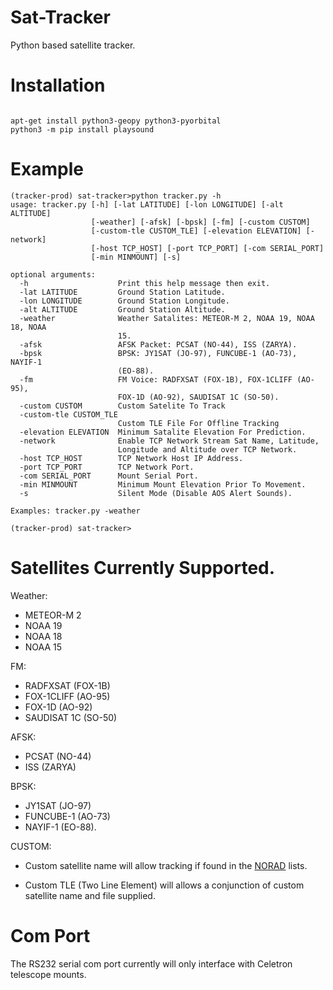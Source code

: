 # Sat-Tracker

Python based satellite tracker.


# Installation

```

apt-get install python3-geopy python3-pyorbital
python3 -m pip install playsound

```

# Example

```
(tracker-prod) sat-tracker>python tracker.py -h
usage: tracker.py [-h] [-lat LATITUDE] [-lon LONGITUDE] [-alt ALTITUDE]
                  [-weather] [-afsk] [-bpsk] [-fm] [-custom CUSTOM]
                  [-custom-tle CUSTOM_TLE] [-elevation ELEVATION] [-network]
                  [-host TCP_HOST] [-port TCP_PORT] [-com SERIAL_PORT]
                  [-min MINMOUNT] [-s]

optional arguments:
  -h                    Print this help message then exit.
  -lat LATITUDE         Ground Station Latitude.
  -lon LONGITUDE        Ground Station Longitude.
  -alt ALTITUDE         Ground Station Altitude.
  -weather              Weather Satalites: METEOR-M 2, NOAA 19, NOAA 18, NOAA
                        15.
  -afsk                 AFSK Packet: PCSAT (NO-44), ISS (ZARYA).
  -bpsk                 BPSK: JY1SAT (JO-97), FUNCUBE-1 (AO-73), NAYIF-1
                        (EO-88).
  -fm                   FM Voice: RADFXSAT (FOX-1B), FOX-1CLIFF (AO-95),
                        FOX-1D (AO-92), SAUDISAT 1C (SO-50).
  -custom CUSTOM        Custom Satelite To Track
  -custom-tle CUSTOM_TLE
                        Custom TLE File For Offline Tracking
  -elevation ELEVATION  Minimum Satalite Elevation For Prediction.
  -network              Enable TCP Network Stream Sat Name, Latitude,
                        Longitude and Altitude over TCP Network.
  -host TCP_HOST        TCP Network Host IP Address.
  -port TCP_PORT        TCP Network Port.
  -com SERIAL_PORT      Mount Serial Port.
  -min MINMOUNT         Minimum Mount Elevation Prior To Movement.
  -s                    Silent Mode (Disable AOS Alert Sounds).

Examples: tracker.py -weather

(tracker-prod) sat-tracker>
```


# Satellites Currently Supported.

Weather:

* METEOR-M 2
* NOAA 19
* NOAA 18
* NOAA 15


FM:

* RADFXSAT (FOX-1B)
* FOX-1CLIFF (AO-95)
* FOX-1D (AO-92)
* SAUDISAT 1C (SO-50)

AFSK:

* PCSAT (NO-44)
* ISS (ZARYA)

BPSK:

* JY1SAT (JO-97)
* FUNCUBE-1 (AO-73)
* NAYIF-1 (EO-88).

CUSTOM:

* Custom satellite name will allow tracking if found in the [NORAD](https://www.celestrak.com/NORAD/elements/) lists.


* Custom TLE (Two Line Element) will allows a conjunction of custom satellite name and file supplied.

# Com Port

The RS232 serial com port currently will only interface with Celetron telescope mounts. 


